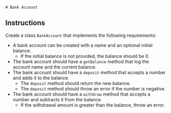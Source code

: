     # Bank Account

## Instructions

Create a class `BankAccount` that implements the following requirements:
 - A bank account can be created with a name and an optional initial balance.
   - If the initial balance is not provided, the balance should be 0.
 - The bank account should have a `getBalance` method that log the account name and the current balance.
 - The bank account should have a `deposit` method that accepts a number and adds it to the balance.
   - The `deposit` method should return the new balance.
   - The `deposit` method should throw an error if the number is negative.
 - The bank account should have a `withdraw` method that accepts a number and subtracts it from the balance. 
   - If the withdrawal amount is greater than the balance, throw an error.